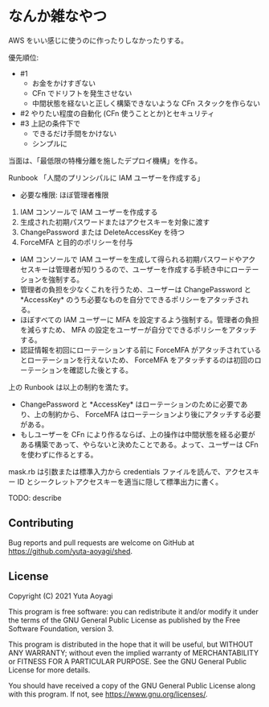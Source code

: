 # なんか雑なやつ

AWS をいい感じに使うのに作ったりしなかったりする。

優先順位:

- \#1
  - お金をかけすぎない
  - CFn でドリフトを発生させない
  - 中間状態を経ないと正しく構築できないような CFn スタックを作らない
- \#2 やりたい程度の自動化 (CFn 使うこととか)とセキュリティ
- \#3 上記の条件下で
  - できるだけ手間をかけない
  - シンプルに

当面は、「最低限の特権分離を施したデプロイ機構」を作る。

Runbook 「人間のプリンシパルに IAM ユーザーを作成する」

- 必要な権限: ほぼ管理者権限

1. IAM コンソールで IAM ユーザーを作成する
2. 生成された初期パスワードまたはアクセスキーを対象に渡す
3. ChangePassword または DeleteAccessKey を待つ
4. ForceMFA と目的のポリシーを付与

- IAM コンソールで IAM ユーザーを生成して得られる初期パスワードやアクセスキーは管理者が知りうるので、ユーザーを作成する手続き中にローテーションを強制する。
- 管理者の負担を少なくこれを行うため、ユーザーは ChangePassword と \*AccessKey\* のうち必要なものを自分でできるポリシーをアタッチされる。
- ほぼすべての IAM ユーザーに MFA を設定するよう強制する。管理者の負担を減らすため、 MFA の設定をユーザーが自分でできるポリシーをアタッチする。
- 認証情報を初回にローテーションする前に ForceMFA がアタッチされているとローテーションを行えないため、 ForceMFA をアタッチするのは初回のローテーションを確認した後とする。

上の Runbook は以上の制約を満たす。

- ChangePassword と \*AccessKey\* はローテーションのために必要であり、上の制約から、 ForceMFA はローテーションより後にアタッチする必要がある。
- もしユーザーを CFn により作るならば、上の操作は中間状態を経る必要がある構築であって、やらないと決めたことである。よって、ユーザーは CFn を使わずに作るとする。

mask.rb は引数または標準入力から credentials ファイルを読んで、アクセスキー ID とシークレットアクセスキーを適当に隠して標準出力に書く。

TODO: describe

## Contributing

Bug reports and pull requests are welcome on GitHub at https://github.com/yuta-aoyagi/shed.

## License

Copyright (C) 2021  Yuta Aoyagi

This program is free software: you can redistribute it and/or modify
it under the terms of the GNU General Public License as published by
the Free Software Foundation, version 3.

This program is distributed in the hope that it will be useful,
but WITHOUT ANY WARRANTY; without even the implied warranty of
MERCHANTABILITY or FITNESS FOR A PARTICULAR PURPOSE.  See the
GNU General Public License for more details.

You should have received a copy of the GNU General Public License
along with this program.  If not, see <https://www.gnu.org/licenses/>.
